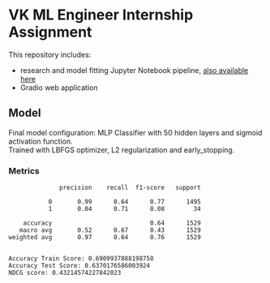 # VK ML Engineer Internship Assignment
This repository includes:
- research and model fitting Jupyter Notebook pipeline, [also available here](https://colab.research.google.com/drive/1nxwdATTjjhaTaOw9Vg95kXA7S4bWZuSs?usp=sharing)
- Gradio web application
## Model
Final model configuration: MLP Classifier with 50 hidden layers and sigmoid activation function.  
Trained with LBFGS optimizer, L2 regularization and early_stopping.
### Metrics
```
              precision    recall  f1-score   support

           0       0.99      0.64      0.77      1495
           1       0.04      0.71      0.08        34

    accuracy                           0.64      1529
   macro avg       0.52      0.67      0.43      1529
weighted avg       0.97      0.64      0.76      1529


Accuracy Train Score: 0.6909937888198758
Accuracy Test Score: 0.6370176586003924
NDCG score: 0.43214574227842023
```
